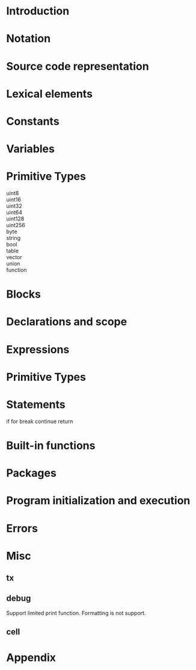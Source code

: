 # Introduction


# Notation


# Source code representation


# Lexical elements


# Constants


# Variables


# Primitive Types

uint8  
uint16  
uint32  
uint64  
uint128  
uint256  
byte  
string   
bool  
table  
vector  
union  
function  


# Blocks


# Declarations and scope


# Expressions



# Primitive Types


# Statements

if
for
break
continue
return

# Built-in functions


# Packages


# Program initialization and execution


# Errors


# Misc

## tx


## debug

Support limited print function. Formatting is not support.

## cell


# Appendix
